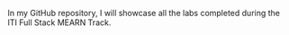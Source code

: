 In my GitHub repository, I will showcase all the labs completed during the ITI Full Stack MEARN Track.

